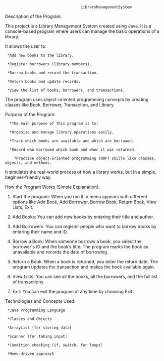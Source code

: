                                       LibraryManagementSystem

Description of the Program:

This project is a Library Management System created using Java.
It is a console-based program where users can manage the basic operations of a library.

It allows the user to:

     *Add new books to the library.

     *Register borrowers (library members).

     *Borrow books and record the transaction.
 
     *Return books and update records.

     *View the list of books, borrowers, and transactions.


The program uses object-oriented programming concepts by creating classes like Book, Borrower, Transaction, and Library.



Purpose of the Program:

      *The main purpose of this program is to:

      *Organize and manage library operations easily.

      *Track which books are available and which are borrowed.
 
      *Record who borrowed which book and when it was returned.

        *Practice object-oriented programming (OOP) skills like classes, objects, and methods.


It simulates the real-world process of how a library works, but in a simple, beginner-friendly way.



How the Program Works (Simple Explanation):

1. Start the program:
When you run it, a menu appears with different options like Add Book, Add Borrower, Borrow Book, Return Book, View Lists, Exit.


2. Add Books:
You can add new books by entering their title and author.


3. Add Borrowers:
You can register people who want to borrow books by entering their name and ID.


4. Borrow a Book:
When someone borrows a book, you select the borrower's ID and the book’s title.
The program marks the book as unavailable and records the date of borrowing.


5. Return a Book:
When a book is returned, you enter the return date.
The program updates the transaction and makes the book available again.


6. View Lists:
You can see all the books, all the borrowers, and the full list of transactions.


7. Exit:
You can exit the program at any time by choosing Exit.




Technologies and Concepts Used:

     *Java Programming Language

     *Classes and Objects

     *ArrayList (for storing data)

     *Scanner (for taking input)

     *Condition checking (if, switch, for loops)

     *Menu-driven approach



